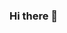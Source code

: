 ### Hi there 👋

<!--
**Rajat8151/Rajat8151** is a ✨ _special_ ✨ repository because its `README.md` (this file) appears on your GitHub profile.

Here are some ideas to get you started:

- 🔭 I’m currently working on Data Analysis
- 🌱 I’m currently learning everything 🤣
- 💬 Ask me about Anything if I know about it I will surely help!
- 🥅 2020 Goals: Graduate ; Get placed as a data analyst
- 📫 How to reach me: rajatsingh8151@gmail.com

- ⚡ Fun fact: I love to play football/Both Virtual and Real
-->
